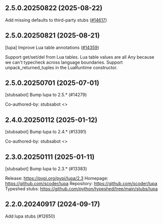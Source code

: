 ## 2.5.0.20250822 (2025-08-22)

Add missing defaults to third-party stubs ([#14617](https://github.com/python/typeshed/pull/14617))

## 2.5.0.20250821 (2025-08-21)

[lupa] Improve Lua table annotations ([#14359](https://github.com/python/typeshed/pull/14359))

Support get/set/del from Lua tables.
Lua table values are all Any because we can't typecheck across language boundaries.
Support unpack_returned_tuples in the LuaRuntime constructor.

## 2.5.0.20250701 (2025-07-01)

[stubsabot] Bump lupa to 2.5.* (#14279)

Co-authored-by: stubsabot <>

## 2.4.0.20250112 (2025-01-12)

[stubsabot] Bump lupa to 2.4.* (#13391)

Co-authored-by: stubsabot <>

## 2.3.0.20250111 (2025-01-11)

[stubsabot] Bump lupa to 2.3.* (#13383)

Release: https://pypi.org/pypi/lupa/2.3
Homepage: https://github.com/scoder/lupa
Repository: https://github.com/scoder/lupa
Typeshed stubs: https://github.com/python/typeshed/tree/main/stubs/lupa

## 2.2.0.20240917 (2024-09-17)

Add lupa stubs (#12650)

